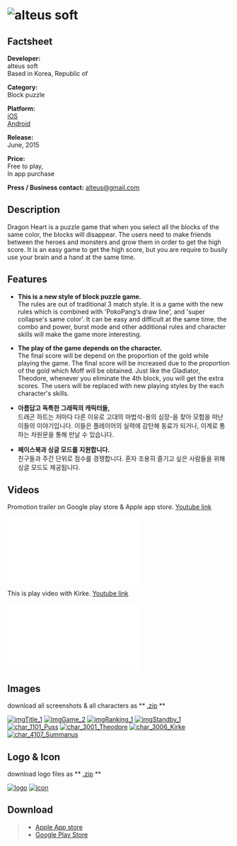 # ![alteus soft](assets/images/headerDragonHeart.png)

## Factsheet

**Developer:**  
alteus soft  
Based in Korea, Republic of

**Category:**  
Block puzzle

**Platform:**  
[iOS][dnIos]  
[Android][dnAndroid]

**Release:**  
June, 2015

**Price:**  
Free to play,  
In app purchase

**Press / Business contact:**
[alteus@gmail.com][contact]

## Description

Dragon Heart is a puzzle game that when you select all the blocks of the same color, the blocks will disappear.
The users need to make friends between the heroes and monsters and grow them in order to get the high score.
It is an easy game to get the high score, but you are require to busily use your brain and a hand at the same time.

## Features

* **This is a new style of block puzzle game.**  
The rules are out of traditional 3 match style.
It is a game with the new rules which is combined with 'PokoPang‘s draw line', and 'super collapse's same color'.
It can be easy and difficult at the same time.
the combo and power, burst mode and other additional rules and character skills will make the game more interesting.

* **The play of the game depends on the character.**  
The final score will be depend on the proportion of the gold while playing the game.
The final score will be increased due to the proportion of the gold which Moff will be obtained.
Just like the Gladiator, Theodore, whenever you eliminate the 4th block, you will get the extra scores.
The users will be replaced with new playing styles by the each character's skills.

* **아름답고 독특한 그래픽의 캐릭터들,**  
드래곤 하트는 저마다 다른 이유로 고대의 마법석-용의 심장-을 찾아 모험을 떠난 이들의 이야기입니다.
이들은 플레이어의 실력에 감탄해 동료가 되거나, 이계로 통하는 차원문을 통해 만날 수 있습니다.

* **페이스북과 싱글 모드를 지원합니다.**  
친구들과 주간 단위로 점수를 경쟁합니다. 혼자 조용히 즐기고 싶은 사람들을 위해 싱글 모드도 제공됩니다.

## Videos

Promotion trailer on Google play store & Apple app store. [Youtube link](https://www.youtube.com/watch?v=HSUTVksSGtI "Promotion Trailer on Youtube")  

<iframe src="//www.youtube.com/embed/HSUTVksSGtI" frameborder="0" allowfullscreen></iframe>

<br>

This is play video with Kirke. [Youtube link](https://www.youtube.com/watch?v=dHthM5vA0OE "Play video on Youtube")
<iframe src="//www.youtube.com/embed/dHthM5vA0OE" frameborder="0" allowfullscreen></iframe>

## Images

download all screenshots & all characters as ** [.zip](assets/images/images.zip "Images zip") **

[![imgTitle_1](assets/images/imgTitle_1.jpg)](assets/images/imgTitle_1.jpg "Title")
[![imgGame_2](assets/images/imgGame_2.jpg)](assets/images/imgGame_2.jpg "Game")
[![imgRanking_1](assets/images/imgRanking_1.jpg)](assets/images/imgRanking_1.jpg "Ranking")
[![imgStandby_1](assets/images/imgStandby_1.jpg)](assets/images/imgStandby_1.jpg "Standby")
[![char_1101_Puss](assets/images/char_1101_Puss.png)](assets/images/char_1101_Puss.png "Puss")
[![char_3001_Theodore](assets/images/char_3001_Theodore.png)](assets/images/char_3001_Theodore.png "Theodore")
[![char_3006_Kirke](assets/images/char_3006_Kirke.png)](assets/images/char_3006_Kirke.png "Kirke")
[![char_4107_Summanus](assets/images/char_4107_Summanus.png)](assets/images/char_4107_Summanus.png "Summanus")

## Logo & Icon

download logo files as ** [.zip](assets/images/logoDragonHeart.zip "Logo & Icon zip") **

[![logo](assets/images/iconDragonHeart.png)](assets/images/iconDragonHeart.png "Icon")
[![icon](assets/images/logoDragonHeart.png)](assets/images/logoDragonHeart.png "Logo")

## Download

> * [Apple App store][dnIos]
> * [Google Play Store][dnAndroid]


<!--- =====================================================================  -->
<!--- Referenced links -->

[homepage]: http://companydomain.com "Company Name"

[contact]: mailto:alteus@gmail.com

[dnIos]: https://itunes.apple.com/app/id891176655
[dnAndroid]: https://play.google.com/store/apps/details?id=kr.alteus.DragonHeart

<!--- Social -->

[twitter]: https://twitter.com/companyname
[facebook]: https://facebook.com/companyname
[skype]: callto:companyskypename

<!--- Projects  -->

[Korean]: projects/DragonHeart_KR/
